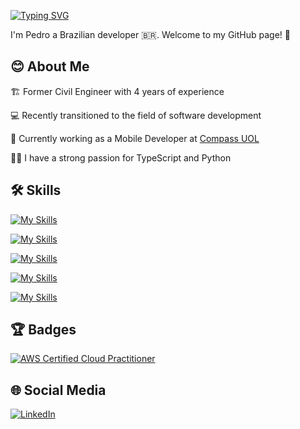 [![Typing SVG](https://readme-typing-svg.demolab.com?font=Fira+Code&weight=600&duration=3000&pause=1000&color=087EA4&width=435&height=40&lines=Hello%2C+world+%F0%9F%91%8B)](https://git.io/typing-svg)

I'm Pedro a Brazilian developer 🇧🇷. Welcome to my GitHub page! 🚀

## 😊 About Me
🏗️ Former Civil Engineer with 4 years of experience

💻 Recently transitioned to the field of software development

📱 Currently working as a Mobile Developer at [Compass UOL](https://compass.uol/en/home/)

👨‍💻 I have a strong passion for TypeScript and Python

## 🛠 Skills
[![My Skills](https://skillicons.dev/icons?i=react,redux,nextjs,js,ts,html,css,tailwind)](https://skillicons.dev)

[![My Skills](https://skillicons.dev/icons?i=py,fastapi,selenium)](https://skillicons.dev)

[![My Skills](https://skillicons.dev/icons?i=mysql)](https://skillicons.dev)

[![My Skills](https://skillicons.dev/icons?i=git,github,vscode,figma)](https://skillicons.dev)

[![My Skills](https://skillicons.dev/icons?i=aws)](https://skillicons.dev)

## 🏆 Badges
[![AWS Certified Cloud Practitioner](https://images.credly.com/size/100x100/images/00634f82-b07f-4bbd-a6bb-53de397fc3a6/image.png)](https://www.credly.com/badges/f3d79761-576a-4f54-95e0-e78a5c18e30e/public_url "AWS Certified Cloud Practitioner")

## 🌐 Social Media
[![LinkedIn](https://img.shields.io/badge/LinkedIn-0077B5?style=for-the-badge&logo=linkedin&logoColor=white)](https://www.linkedin.com/in/pedro-henrique-de-avila-tonin-6b96801a1/)
